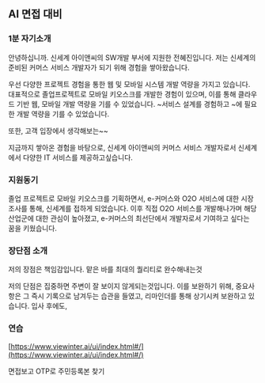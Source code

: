 ## AI 면접 대비

### 1분 자기소개
안녕하십니까. 신세계 아이앤씨의 SW개발 부서에 지원한 전혜진입니다.
저는 신세계의 준비된 커머스 서비스 개발자가 되기 위해 경험을 쌓아왔습니다.

우선 다양한 프로젝트 경험을 통한 웹 및 모바일 시스템 개발 역량을 가지고 있습니다. 대표적으로 졸업프로젝트로 모바일 키오스크를 개발한 경험이 있으며, 이를 통해 클라우드 기반 웹, 모바일 개발 역량을 기를 수 있었습니다.  ~서비스 설계를 경험하고 ~에 필요한 개발 역량을 기를 수 있었습니다.

또한, 고객 입장에서 생각해보는~~


지금까지 쌓아온 경험을 바탕으로, 신세계 아이앤씨의 커머스 서비스 개발자로서 신세계에서 다양한 IT 서비스를 제공하고싶습니다.

### 지원동기
졸업 프로젝트로 모바일 키오스크를 기획하면서, e-커머스와 O2O 서비스에 대한 시장조사를 통해, 신세계를 접하게 되었습니다. 이후 직접 O2O 서비스를 개발해나가며 해당 산업군에 대한 관심이 높아졌고, e-커머스의 최선단에서 개발자로서 기여하고 싶다는 꿈을 키웠습니다.

### 장단점  소개
저의 장점은 책임감입니다. 맡은 바를 최대의 퀄리티로 완수해내는것
 
저의 단점은 집중하면 주변이 잘 보이지 않게되는것입니다. 이를 보완하기 위해, 중요사항은 그 즉시 기록으로 남겨두는 습관을 들였고, 리마인더를 통해 상기시켜 보완하고 있습니다. 입사 후에도, 

### 연습
[https://www.viewinter.ai/ui/index.html#/](https://www.viewinter.ai/ui/index.html#/)


면접보고 OTP로 주민등록본 찾기
<!--stackedit_data:
eyJoaXN0b3J5IjpbMTk4NzIzNTU4MCwtMTAzODAzOTc0NSwtNz
AwMTM0NzU1LC02MDcxOTkyNDMsMTU3Nzc5MDMzMCwxMTE4MTU4
ODIsLTY0OTQ5NTkzNiwtNjA4Nzc3NDg1LC0xOTkxNjY5OTY1XX
0=
-->